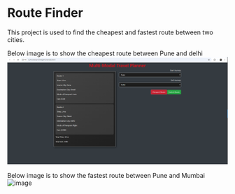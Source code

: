 # Route Finder

This project is used to find the cheapest and fastest route between two cities.

Below image is to show the cheapest route between Pune and delhi
![image](https://github.com/sparsh1402/Fastest-_Cheapest_-Route/blob/main/image.png)

Below image is to show the fastest route between Pune and Mumbai
![image](https://github.com/sparsh1402/Fastest-_Cheapest_-Route/assets/56266450/eae78cd9-6adc-4336-93e2-5ef8d592e6fe)

